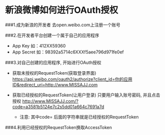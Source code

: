 #  新浪微博如何进行OAuth授权



###1.成为新浪的开发者
去open.weibo.com上注册一个账号

###2.在开发者平台创建一个属于自己的应用程序

  - App Key 如：412XX59360
  - App Secret 如：98392a5714c6XXXf5aee796d971fe0ef
 

###3.对自己创建的应用程序, 开始进行OAuth授权
  - 获取未授权的RequestToken(获取登录界面)
https://api.weibo.com/oauth2/authorize?client_id=你的应用ID&redirect_uri=http://www.MISSAJJ.com

  - 获取已经授权的RequestToken(让用户登录)
只要用户输入账号密码, 并且点击授权
http://www.MISSAJJ.com/?code=a3581b5124e7c2s5dd01a664c7691a7d
    - 注意: 其中code= 后面的字符串就是已经授权的RequestToken

###4.利用已经授权的RequestToken换取AccessToken





